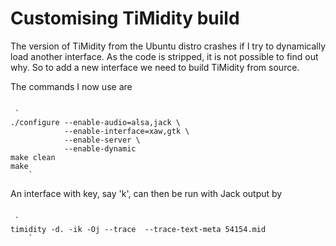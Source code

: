 #  Customising TiMidity build 

The version of TiMidity from the Ubuntu distro crashes if
      I try to dynamically load another interface. As the code is
      stripped, it is not possible to find out why.
      So to add a new interface we need to build TiMidity
      from source.

The commands I now use are
```

 `
./configure --enable-audio=alsa,jack \
            --enable-interface=xaw,gtk \
            --enable-server \
            --enable-dynamic
make clean
make
	`

```
An interface with key, say 'k', can then be run
      with Jack output by
```

 `
timidity -d. -ik -Oj --trace  --trace-text-meta 54154.mid
	`

```


